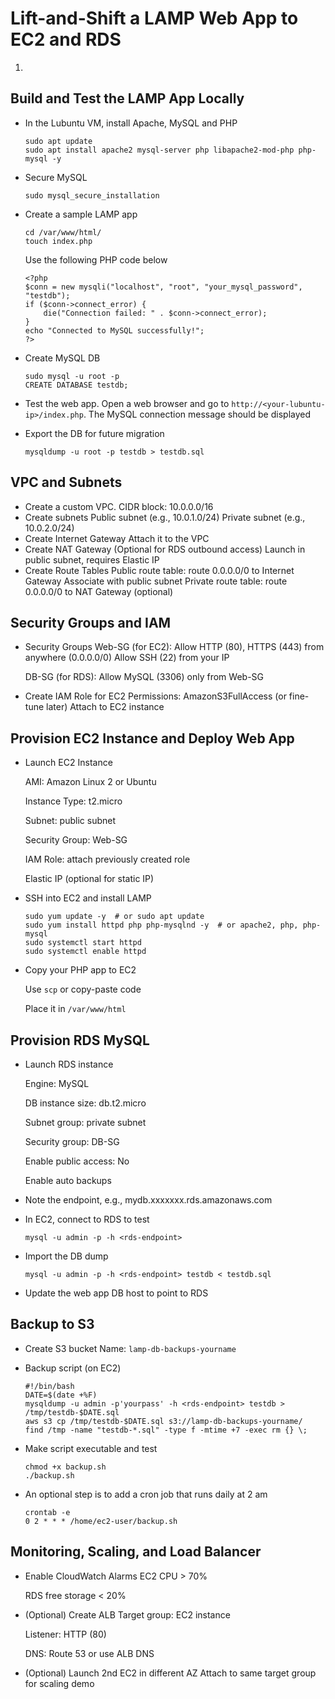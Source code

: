 # Lift-and-Shift a LAMP Web App to EC2 and RDS


1. []()


## Build and Test the LAMP App Locally
- In the Lubuntu VM, install Apache, MySQL and PHP
  ```
  sudo apt update
  sudo apt install apache2 mysql-server php libapache2-mod-php php-mysql -y
  ```

- Secure MySQL
  ```
  sudo mysql_secure_installation
  ```

- Create a sample LAMP app
  ```
  cd /var/www/html/
  touch index.php
  ```
  Use the following PHP code below
  ```
  <?php
  $conn = new mysqli("localhost", "root", "your_mysql_password", "testdb");
  if ($conn->connect_error) {
      die("Connection failed: " . $conn->connect_error);
  }
  echo "Connected to MySQL successfully!";
  ?>
  ```

- Create MySQL DB
  ```
  sudo mysql -u root -p
  CREATE DATABASE testdb;
  ```

- Test the web app. Open a web browser and go to `http://<your-lubuntu-ip>/index.php`. The MySQL connection message should be displayed

- Export the DB for future migration
  ```
  mysqldump -u root -p testdb > testdb.sql
  ```

## VPC and Subnets
- Create a custom VPC. CIDR block: 10.0.0.0/16
- Create subnets
  Public subnet (e.g., 10.0.1.0/24)
  Private subnet (e.g., 10.0.2.0/24)
- Create Internet Gateway
  Attach it to the VPC
- Create NAT Gateway (Optional for RDS outbound access)
  Launch in public subnet, requires Elastic IP
- Create Route Tables
  Public route table: route 0.0.0.0/0 to Internet Gateway
  Associate with public subnet
  Private route table: route 0.0.0.0/0 to NAT Gateway (optional)


## Security Groups and IAM
- Security Groups
  Web-SG (for EC2):
  Allow HTTP (80), HTTPS (443) from anywhere (0.0.0.0/0)
  Allow SSH (22) from your IP

  DB-SG (for RDS):
  Allow MySQL (3306) only from Web-SG

- Create IAM Role for EC2
  Permissions: AmazonS3FullAccess (or fine-tune later)
  Attach to EC2 instance


## Provision EC2 Instance and Deploy Web App
- Launch EC2 Instance

  AMI: Amazon Linux 2 or Ubuntu
  
  Instance Type: t2.micro
  
  Subnet: public subnet
  
  Security Group: Web-SG
  
  IAM Role: attach previously created role
  
  Elastic IP (optional for static IP)

- SSH into EC2 and install LAMP
  ```
  sudo yum update -y  # or sudo apt update
  sudo yum install httpd php php-mysqlnd -y  # or apache2, php, php-mysql
  sudo systemctl start httpd
  sudo systemctl enable httpd
  ```

- Copy your PHP app to EC2

  Use `scp` or copy-paste code
  
  Place it in `/var/www/html`


## Provision RDS MySQL

- Launch RDS instance

  Engine: MySQL
  
  DB instance size: db.t2.micro
  
  Subnet group: private subnet
  
  Security group: DB-SG
  
  Enable public access: No
  
  Enable auto backups

- Note the endpoint, e.g., mydb.xxxxxxx.rds.amazonaws.com
- In EC2, connect to RDS to test
  ```
  mysql -u admin -p -h <rds-endpoint>
  ```
- Import the DB dump
  ```
  mysql -u admin -p -h <rds-endpoint> testdb < testdb.sql
  ```
- Update the web app DB host to point to RDS


## Backup to S3
- Create S3 bucket
  Name: `lamp-db-backups-yourname`
- Backup script (on EC2)
  ```
  #!/bin/bash
  DATE=$(date +%F)
  mysqldump -u admin -p'yourpass' -h <rds-endpoint> testdb > /tmp/testdb-$DATE.sql
  aws s3 cp /tmp/testdb-$DATE.sql s3://lamp-db-backups-yourname/
  find /tmp -name "testdb-*.sql" -type f -mtime +7 -exec rm {} \;
  ```

- Make script executable and test
  ```
  chmod +x backup.sh
  ./backup.sh
  ```

- An optional step is to add a cron job that runs daily at 2 am
  ```
  crontab -e
  0 2 * * * /home/ec2-user/backup.sh
  ```

## Monitoring, Scaling, and Load Balancer
- Enable CloudWatch Alarms
  EC2 CPU > 70%
  
  RDS free storage < 20%

- (Optional) Create ALB
  Target group: EC2 instance
  
  Listener: HTTP (80)
  
  DNS: Route 53 or use ALB DNS

- (Optional) Launch 2nd EC2 in different AZ
  Attach to same target group for scaling demo










